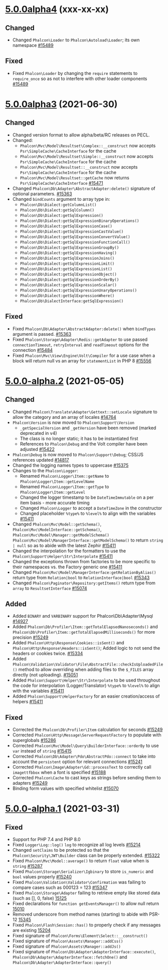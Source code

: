 # [5.0.0alpha4](https://github.com/phalcon/cphalcon/releases/tag/v5.0.0alpha4) (xxx-xx-xx)

## Changed
- Changed `Phalcon\Loader` to `Phalcon\Autoload\Loader`; its own namespace [#15489](https://github.com/phalcon/cphalcon/issues/15489)

## Fixed
- Fixed `Phalcon\Loader` by changing the `require` statements to `require_once` so as not to interfere with other loader components [#15489](https://github.com/phalcon/cphalcon/issues/15489)

# [5.0.0alpha3](https://github.com/phalcon/cphalcon/releases/tag/v5.0.0alpha3) (2021-06-30)

## Changed
- Changed version format to allow alpha/beta/RC releases on PECL. 
- Changed:
    - `Phalcon\Mvc\Model\Resultset\Complex::__construct` now accepts `Psr\SimpleCache\CacheInterface` for the cache
    - `Phalcon\Mvc\Model\Resultset\Simple::__construct` now accepts `Psr\SimpleCache\CacheInterface` for the cache
    - `Phalcon\Mvc\Model\Resultset::__construct` now accepts `Psr\SimpleCache\CacheInterface` for the cache
    - `Phalcon\Mvc\Model\Resultset::getCache` now returns `Psr\SimpleCache\CacheInterface` [#15471](https://github.com/phalcon/cphalcon/issues/15471)
- Changed `Phalcon\Db\Adapter\AbstractAdapter:delete()` signature of optional parameters. [#15363](https://github.com/phalcon/cphalcon/issues/15363)
- Changed `bindCounts` argument to array type in:
    - `Phalcon\Db\Dialect:getColumnList()`
    - `Phalcon\Db\Dialect:getSqlColumn()`
    - `Phalcon\Db\Dialect:getSqlExpression()`
    - `Phalcon\Db\Dialect:getSqlExpressionBinaryOperations()`
    - `Phalcon\Db\Dialect:getSqlExpressionCase()`
    - `Phalcon\Db\Dialect:getSqlExpressionCastValue()`
    - `Phalcon\Db\Dialect:getSqlExpressionConvertValue()`
    - `Phalcon\Db\Dialect:getSqlExpressionFunctionCall()`
    - `Phalcon\Db\Dialect:getSqlExpressionGroupBy()`
    - `Phalcon\Db\Dialect:getSqlExpressionHaving()`
    - `Phalcon\Db\Dialect:getSqlExpressionJoins()`
    - `Phalcon\Db\Dialect:getSqlExpressionLimit()`
    - `Phalcon\Db\Dialect:getSqlExpressionList()`
    - `Phalcon\Db\Dialect:getSqlExpressionObject()`
    - `Phalcon\Db\Dialect:getSqlExpressionOrderBy()`
    - `Phalcon\Db\Dialect:getSqlExpressionScalar()`
    - `Phalcon\Db\Dialect:getSqlExpressionUnaryOperations()`
    - `Phalcon\Db\Dialect:getSqlExpressionWhere()`
    - `Phalcon\Db\DialectInterface:getSqlExpression()`

## Fixed
- Fixed `Phalcon\Db\Adapter\AbstractAdapter:delete()` when `bindTypes` argument is passed. [#15363](https://github.com/phalcon/cphalcon/issues/15363)
- Fixed `Phalcon\Storage\Adapter\Redis::getAdapter` to use passed `connectionTimeout`, `retryInterval` and `readTimeout` options for the connection [#15484](https://github.com/phalcon/cphalcon/issues/15484)
- Fixed `Phalcon\Mvc\View\Engine\Volt\Compiler` for a use case when a block will return null vs an array for `statementList` in PHP 8 [#15556](https://github.com/phalcon/cphalcon/issues/15556)

# [5.0.0-alpha.2](https://github.com/phalcon/cphalcon/releases/tag/v5.0.0-alpha.2) (2021-05-05)

## Changed
- Changed `Phalcon\Translate\Adapter\Gettext::setLocale` signature to allow the category and an array of locales [#14764](https://github.com/phalcon/cphalcon/issues/14764)
- `Phalcon\Version` is now moved to `Phalcon\Support\Version`
    - `_getSpecialVersion` and `_getVersion` have been removed (marked deprecated in v4)
    - The class is no longer static; it has to be instantiated first
    - References to `Phalcon\Debug` and the Volt compiler have been adjusted [#15422](https://github.com/phalcon/cphalcon/issues/15422)
- `Phalcon\Debug` is now moved to `Phalcon\Support\Debug`; CSS/JS references updated [#14817](https://github.com/phalcon/cphalcon/issues/14817)
- Changed the logging names types to uppercase [#15375](https://github.com/phalcon/cphalcon/issues/15375)
- Changes to the `Phalcon\Logger`:
    - Renamed `Phalcon\Logger\Item::getName` to `Phalcon\Logger\Item::getLevelName`
    - Renamed `Phalcon\Logger\Item::getType` to `Phalcon\Logger\Item::getLevel`
    - Changed the logger timestamp to be `DateTimeImmutable` on a per item basis - more accurate timing
    - Changed `Phalcon\Logger` to accept a `DateTimeZone` in the constructor
    - Changed placeholder `%type%` to `%level%` to align with the variables [#15411](https://github.com/phalcon/cphalcon/issues/15411)
- Changed `Phalcon\Mvc\Model::getSchema()`, `Phalcon\Mvc\ModelInterface::getSchema()`, `Phalcon\Mvc\Model\Manager::getModelSchema()` `Phalcon\Mvc\Model\ManagerInterface::getModelSchema()` to return `string | null` so as to abide with the latest Zephir [#15411](https://github.com/phalcon/cphalcon/issues/15411)
- Changed the interpolation for the formatters to use the `Phalcon\Support\Helper\Str\Interpolate` [#15411](https://github.com/phalcon/cphalcon/issues/15411)
- Changed the exceptions thrown from factories to be more specific to their namespaces vs. the Factory generic one [#15411](https://github.com/phalcon/cphalcon/issues/15411)
- Changed `Phalcon\Mvc\Model\ManagerInterface:getRelationByAlias()` return type from `Relation|bool` to `RelationInterface|bool` [#15343](https://github.com/phalcon/cphalcon/issues/15343)
- Changed `Phalcon\Paginator\Repository:getItems()` return type from `array` to `ResultsetInterface` [#15074](https://github.com/phalcon/cphalcon/issues/15074)

## Added
- Added `BINARY` and `VARBINARY` support for Phalcon\Db\Adapter\Mysql [#14927](https://github.com/phalcon/cphalcon/issues/14927)
- Added `Phalcon\Db\Profiler\Item::getTotalElapsedNanoseconds()` and `Phalcon\Db\Profiler\Item::getTotalElapsedMilliseconds()` for more precision [#15249](https://github.com/phalcon/cphalcon/issues/15249)
- Added `Phalcon\Http\Response\Cookies::isSent()` and `Phalcon\Http\Response\Headers::isSent()`; Added logic to not send the headers or cookies twice. [#15334](https://github.com/phalcon/cphalcon/issues/15334)
- Added `Phalcon\Validation\Validator\File\AbstractFile::checkIsUploadedFile()` method to allow overriding when adding files to the `$_FILES` array directly (not uploading). [#15051](https://github.com/phalcon/cphalcon/issues/15051)
- Added `Phalcon\Support\Helper\Str\Interpolate` to be used throughout the code for interpolation (Logger/Translator) `%type%` to `%level%` to align with the variables [#15411](https://github.com/phalcon/cphalcon/issues/15411)
- Added `Phalcon\Support\HelperFactory` for an easier creation/access of helpers [#15411](https://github.com/phalcon/cphalcon/issues/15411)

## Fixed
- Corrected the `Phalcon\Db\Profiler\Item` calculation for seconds [#15249](https://github.com/phalcon/cphalcon/issues/15249) 
- Corrected `Phalcon\Http\Message\ServerRequestFactory` to populate with superglobals [#15286](https://github.com/phalcon/cphalcon/issues/15286)
- Corrected `Phalcon\Mvc\Model\Query\BuilderInterface::orderBy` to use `var` instead of `string` [#15415](https://github.com/phalcon/cphalcon/issues/15415)
- Corrected `Phalcon\Db\Adapter\Pdo\AbstractPdo::connect` to take into account the `persistent` option for relevant connections [#15241](https://github.com/phalcon/cphalcon/issues/15241)
- Corrected `Phalcon\Image\Adapter\Gd::processText` to correctly call `imagettfbbox` when a font is specified [#15188](https://github.com/phalcon/cphalcon/issues/15188)
- Corrected `Phalcon\Cache` to cast keys as strings before sending them to adapters [#15249](https://github.com/phalcon/cphalcon/issues/15249)
- Binding form values with specified whitelist [#15070](https://github.com/phalcon/cphalcon/issues/15070)

# [5.0.0-alpha.1](https://github.com/phalcon/cphalcon/releases/tag/v5.0.0-alpha.1) (2021-03-31)

## Fixed
- Support for PHP 7.4 and PHP 8.0
- Fixed `Logger\Log::log()` `log` to recognize all log levels [#15214](https://github.com/phalcon/cphalcon/issues/15214)
- Changed `setClaims` to be protected so that the `Phalcon\Security\JWT\Builder` class can be properly extended. [#15322](https://github.com/phalcon/cphalcon/issues/15322)
- Fixed `Phalcon\Mvc\Model::average()` to return `float` value when is `string` [#15287](https://github.com/phalcon/cphalcon/pull/15287)
- Fixed `Phalcon\Storage\Serializer\Igbinary` to store `is_numeric` and `bool` values properly [#15240](https://github.com/phalcon/cphalcon/pull/15240)
- Fixed `Phalcon\Validation\Validator\Confirmation` was failing to compare cases such as 000123 = 123 [#15347](https://github.com/phalcon/cphalcon/pull/15347)
- Fixed `Phalcon\Storage\Adapter` failing to retrieve empty like stored data (such as [], 0, false) [15125](https://github.com/phalcon/cphalcon/issues/15125) 
- Fixed declarations for `function getEventsManager()` to allow null return [15010](https://github.com/phalcon/cphalcon/issues/15010)
- Removed underscore from method names (starting) to abide with PSR-12 [15345](https://github.com/phalcon/cphalcon/issues/15345)
- Fixed `Phalcon\Flash\Session::has()` to properly check if any messages are existing [15204](https://github.com/phalcon/cphalcon/issues/15204)
- Fixed signature of `Phalcon\Forms\Element\Select::__construct()`
- Fixed signature of `Phalcon\Assets\Manager::addCss()`
- Fixed signature of `Phalcon\Assets\Manager::addJs()`
- Fixed signature of `Phalcon\Db\Adapter\AdapterInterface::execute()`, `Phalcon\Db\Adapter\AdapterInterface::fetchOne()` and `Phalcon\Db\Adapter\AdapterInterface::query()`
